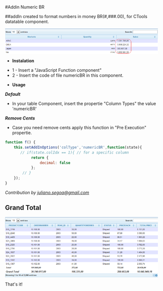#Addin Numeric BR


##addIn created to format numbers in money BR(#,###.00), for CTools datatable component.

<img src="https://raw.githubusercontent.com/fernandommota/addin-numeric-br/master/images/numericBR.PNG" alt="Example of addin-numeric-br" title="addIn numericbr" align="center" />



* **Instalation**
 - 1 - Insert a "JavaScript Function component" 
 - 2 - Insert the code of file numericBR in this component.


* **Usage**
 
 ***Default***
 - In your table Component, insert the propertie "Column Types" the value 'numericBR' 
 
 ***Remove Cents*** 
  - Case you need remove cents apply this function in "Pre Execution" propertie.
   ```JavaScript
   function f() {  
       this.setAddInOptions('colType','numericBR',function(state){
          // if(state.colIdx == 1){ // for a specific column
               return {
                   decimal: false
               };
           // }
       });
   }
   ```
   *Contribution by juliano.segoa@gmail.com*
    

## Grand Total 

<img src="https://raw.githubusercontent.com/fernandommota/addin-numeric-br/master/images/numericBrGrandTotal.PNG" alt="Example of addin-numeric-br" title="addIn numericBrGrandTotal" align="center" />


That's it! 
